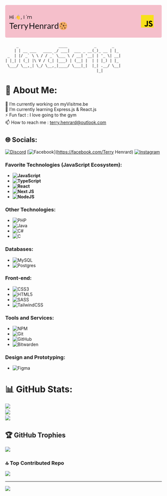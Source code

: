 ![Header](./github-header-image3.png)

```
     _                  ____            _       _   
    | | __ ___   ____ _/ ___|  ___ _ __(_)_ __ | |_ 
 _  | |/ _` \ \ / / _` \___ \ / __| '__| | '_ \| __|
| |_| | (_| |\ V / (_| |___) | (__| |  | | |_) | |_ 
 \___/ \__,_| \_/ \__,_|____/ \___|_|  |_| .__/ \__|
                                         |_|        
 ```

# 💫 About Me:
🔭 I’m currently working on myVisitme.be<br>🌱 I’m currently learning Express.js & React.js<br>⚡ Fun fact : I love going to the gym<br>📫 How to reach me : terry.henrard@outlook.com


## 🌐 Socials:
[![Discord](https://img.shields.io/badge/Discord-%237289DA.svg?logo=discord&logoColor=white)](https://discord.gg/terry5110) [![Facebook](https://img.shields.io/badge/Facebook-%231877F2.svg?logo=Facebook&logoColor=white)](https://facebook.com/Terry Henrard) [![Instagram](https://img.shields.io/badge/Instagram-%23E4405F.svg?logo=Instagram&logoColor=white)](https://instagram.com/terryhenrard) 

### **Favorite Technologies (JavaScript Ecosystem):**
- **![JavaScript](https://img.shields.io/badge/javascript-%23323330.svg?style=for-the-badge&logo=javascript&logoColor=%23F7DF1E)**
- **![TypeScript](https://img.shields.io/badge/typescript-%23007ACC.svg?style=for-the-badge&logo=typescript&logoColor=white)**
- **![React](https://img.shields.io/badge/react-%2320232a.svg?style=for-the-badge&logo=react&logoColor=%2361DAFB)**
- **![Next JS](https://img.shields.io/badge/Next-black?style=for-the-badge&logo=next.js&logoColor=white)**
- **![NodeJS](https://img.shields.io/badge/node.js-6DA55F?style=for-the-badge&logo=node.js&logoColor=white)**

### **Other Technologies:**
- ![PHP](https://img.shields.io/badge/php-%23777BB4.svg?style=for-the-badge&logo=php&logoColor=white)
- ![Java](https://img.shields.io/badge/java-%23ED8B00.svg?style=for-the-badge&logo=openjdk&logoColor=white)
- ![C#](https://img.shields.io/badge/c%23-%23239120.svg?style=for-the-badge&logo=csharp&logoColor=white)
- ![C](https://img.shields.io/badge/c-%2300599C.svg?style=for-the-badge&logo=c&logoColor=white)

### **Databases:**
- ![MySQL](https://img.shields.io/badge/mysql-4479A1.svg?style=for-the-badge&logo=mysql&logoColor=white)
- ![Postgres](https://img.shields.io/badge/postgres-%23316192.svg?style=for-the-badge&logo=postgresql&logoColor=white)

### **Front-end:**
- ![CSS3](https://img.shields.io/badge/css3-%231572B6.svg?style=for-the-badge&logo=css3&logoColor=white)
- ![HTML5](https://img.shields.io/badge/html5-%23E34F26.svg?style=for-the-badge&logo=html5&logoColor=white)
- ![SASS](https://img.shields.io/badge/SASS-hotpink.svg?style=for-the-badge&logo=SASS&logoColor=white)
- ![TailwindCSS](https://img.shields.io/badge/tailwindcss-%2338B2AC.svg?style=for-the-badge&logo=tailwind-css&logoColor=white)

### **Tools and Services:**
- ![NPM](https://img.shields.io/badge/NPM-%23CB3837.svg?style=for-the-badge&logo=npm&logoColor=white)
- ![Git](https://img.shields.io/badge/git-%23F05033.svg?style=for-the-badge&logo=git&logoColor=white)
- ![GitHub](https://img.shields.io/badge/github-%23121011.svg?style=for-the-badge&logo=github&logoColor=white)
- ![Bitwarden](https://img.shields.io/badge/bitwarden-%23175DDC.svg?style=for-the-badge&logo=bitwarden&logoColor=white)

### **Design and Prototyping:**
- ![Figma](https://img.shields.io/badge/figma-%23F24E1E.svg?style=for-the-badge&logo=figma&logoColor=white)

# 📊 GitHub Stats:
![](https://github-readme-stats.vercel.app/api?username=TerryHenrard&theme=dark&hide_border=true&include_all_commits=false&count_private=false)<br/>
![](https://github-readme-streak-stats.herokuapp.com/?user=TerryHenrard&theme=dark&hide_border=true)<br/>
![](https://github-readme-stats.vercel.app/api/top-langs/?username=TerryHenrard&theme=dark&hide_border=true&include_all_commits=false&count_private=false&layout=compact)

## 🏆 GitHub Trophies
![](https://github-profile-trophy.vercel.app/?username=TerryHenrard&theme=radical&no-frame=true&no-bg=false&margin-w=4)

### 🔝 Top Contributed Repo
![](https://github-contributor-stats.vercel.app/api?username=TerryHenrard&limit=5&theme=dark&combine_all_yearly_contributions=true)

---
[![](https://visitcount.itsvg.in/api?id=TerryHenrard&icon=5&color=13)](https://visitcount.itsvg.in)

<!-- Proudly created with GPRM ( https://gprm.itsvg.in ) -->
